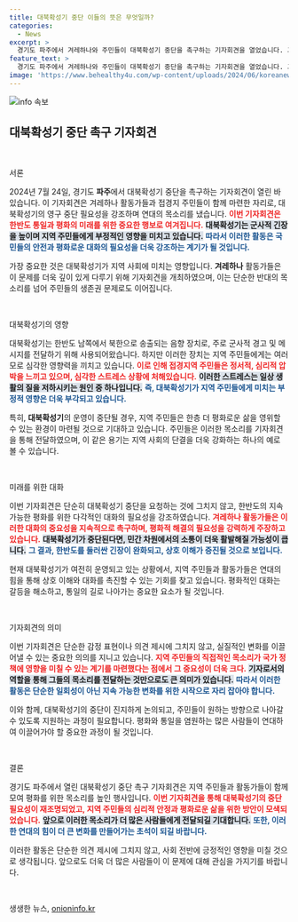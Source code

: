 ```yaml
---
title: 대북확성기 중단 이들의 뜻은 무엇일까?
categories:
  - News
excerpt: >
  경기도 파주에서 겨레하나와 주민들이 대북확성기 중단을 촉구하는 기자회견을 열었습니다. 그들이 말하는 평화의 메시지는 과연 무엇일까요? 클릭해서 그 진실을 확인해보세요!
feature_text: >
  경기도 파주에서 겨레하나와 주민들이 대북확성기 중단을 촉구하는 기자회견을 열었습니다. 그들이 말하는 평화의 메시지는 과연 무엇일까요? 클릭해서 그 진실을 확인해보세요!
image: 'https://www.behealthy4u.com/wp-content/uploads/2024/06/koreanews.jpg'
---
```


<p><img src="https://www.behealthy4u.com/wp-content/uploads/2024/06/koreanews.jpg" alt="info 속보" /></p>

<h2 data-ke-size="size26">대북확성기 중단 촉구 기자회견</h2>

<p data-ke-size="size16">&nbsp;</p>

<p>서론</p>

<p>2024년 7월 24일, 경기도 <b>파주</b>에서 대북확성기 중단을 촉구하는 기자회견이 열린 바 있습니다. 이 기자회견은 겨레하나 활동가들과 접경지 주민들이 함께 마련한 자리로, 대북확성기의 영구 중단 필요성을 강조하며 연대의 목소리를 냈습니다. <b><span style="color: #ee2323;">이번 기자회견은 한반도 통일과 평화의 미래를 위한 중요한 행보로 여겨집니다.</span></b> <b><span style="background-color: #21538527;">대북확성기는 군사적 긴장을 높이며 지역 주민들에게 부정적인 영향을 미치고 있습니다.</span></b> <b><span style="color: #1a5490;">따라서 이러한 활동은 국민들의 안전과 평화로운 대화의 필요성을 더욱 강조하는 계기가 될 것입니다.</span></b></p>

<p>가장 중요한 것은 대북확성기가 지역 사회에 미치는 영향입니다. <b>겨레하나</b> 활동가들은 이 문제를 더욱 깊이 있게 다루기 위해 기자회견을 개최하였으며, 이는 단순한 반대의 목소리를 넘어 주민들의 생존권 문제로도 이어집니다. </p>

<p data-ke-size="size16">&nbsp;</p>

<p>대북확성기의 영향</p>

<p>대북확성기는 한반도 남쪽에서 북한으로 송출되는 음향 장치로, 주로 군사적 경고 및 메시지를 전달하기 위해 사용되어왔습니다. 하지만 이러한 장치는 지역 주민들에게는 여러모로 심각한 영향력을 끼치고 있습니다. <b><span style="color: #ee2323;">이로 인해 접경지역 주민들은 정서적, 심리적 압박을 느끼고 있으며, 심각한 스트레스 상황에 처해있습니다.</span></b> <b><span style="background-color: #21538527;">이러한 스트레스는 일상 생활의 질을 저하시키는 원인 중 하나입니다.</span></b> <b><span style="color: #1a5490;">즉, 대북확성기가 지역 주민들에게 미치는 부정적 영향은 더욱 부각되고 있습니다.</span></b> </p>

<p>특히, <b>대북확성기</b>의 운영이 중단될 경우, 지역 주민들은 한층 더 평화로운 삶을 영위할 수 있는 환경이 마련될 것으로 기대하고 있습니다. 주민들은 이러한 목소리를 기자회견을 통해 전달하였으며, 이 같은 용기는 지역 사회의 단결을 더욱 강화하는 하나의 예로 볼 수 있습니다. </p>

<p data-ke-size="size16">&nbsp;</p>

<p>미래를 위한 대화</p>

<p>이번 기자회견은 단순히 대북확성기 중단을 요청하는 것에 그치지 않고, 한반도의 지속 가능한 평화를 위한 다각적인 대화의 필요성을 강조하였습니다. <b><span style="color: #ee2323;">겨레하나 활동가들은 이러한 대화의 중요성을 지속적으로 촉구하며, 평화적 해결의 필요성을 강력하게 주장하고 있습니다.</span></b> <b><span style="background-color: #21538527;">대북확성기가 중단된다면, 민간 차원에서의 소통이 더욱 활발해질 가능성이 큽니다.</span></b> <b><span style="color: #1a5490;">그 결과, 한반도를 둘러싼 긴장이 완화되고, 상호 이해가 증진될 것으로 보입니다.</span></b> </p>

<p>현재 대북확성기가 여전히 운영되고 있는 상황에서, 지역 주민들과 활동가들은 연대의 힘을 통해 상호 이해와 대화를 촉진할 수 있는 기회를 찾고 있습니다. 평화적인 대화는 갈등을 해소하고, 통일의 길로 나아가는 중요한 요소가 될 것입니다. </p>

<p data-ke-size="size16">&nbsp;</p>

<p>기자회견의 의미</p>

<p>이번 기자회견은 단순한 감정 표현이나 의견 제시에 그치지 않고, 실질적인 변화를 이끌어낼 수 있는 중요한 의의를 지니고 있습니다. <b><span style="color: #ee2323;">지역 주민들의 직접적인 목소리가 국가 정책에 영향을 미칠 수 있는 계기를 마련했다는 점에서 그 중요성이 더욱 크다.</span></b> <b><span style="background-color: #21538527;">기자로서의 역할을 통해 그들의 목소리를 전달하는 것만으로도 큰 의미가 있습니다.</span></b> <b><span style="color: #1a5490;">따라서 이러한 활동은 단순한 일회성이 아닌 지속 가능한 변화를 위한 시작으로 자리 잡아야 합니다.</span></b> </p>

<p>이와 함께, 대북확성기의 중단이 진지하게 논의되고, 주민들이 원하는 방향으로 나아갈 수 있도록 지원하는 과정이 필요합니다. 평화와 통일을 염원하는 많은 사람들이 연대하여 이끌어가야 할 중요한 과정이 될 것입니다.</p>

<p data-ke-size="size16">&nbsp;</p>

<p>결론</p>

<p>경기도 파주에서 열린 대북확성기 중단 촉구 기자회견은 지역 주민들과 활동가들이 함께 모여 평화를 위한 목소리를 높인 행사입니다. <b><span style="color: #ee2323;">이번 기자회견을 통해 대북확성기의 중단 필요성이 재조명되었고, 지역 주민들의 심리적 안정과 평화로운 삶을 위한 방안이 모색되었습니다.</span></b> <b><span style="background-color: #21538527;">앞으로 이러한 목소리가 더 많은 사람들에게 전달되길 기대합니다.</span></b> <b><span style="color: #1a5490;">또한, 이러한 연대의 힘이 더 큰 변화를 만들어가는 초석이 되길 바랍니다.</span></b> </p>

<p>이러한 활동은 단순한 의견 제시에 그치지 않고, 사회 전반에 긍정적인 영향을 미칠 것으로 생각됩니다. 앞으로도 더욱 더 많은 사람들이 이 문제에 대해 관심을 가지기를 바랍니다. <p data-ke-size="size16">&nbsp;</p></p>
생생한 뉴스, <a href="https://onioninfo.kr" rel="dofollow">onioninfo.kr</a>


